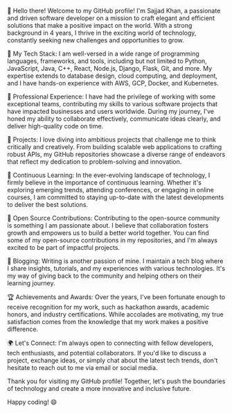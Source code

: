 👋 Hello there! Welcome to my GitHub profile! I'm Sajjad Khan, a passionate and driven software developer on a mission to craft elegant and efficient solutions that make a positive impact on the world. With a strong background in 4 years, I thrive in the exciting world of technology, constantly seeking new challenges and opportunities to grow.

🔧 My Tech Stack:
I am well-versed in a wide range of programming languages, frameworks, and tools, including but not limited to Python, JavaScript, Java, C++, React, Node.js, Django, Flask, Git, and more. My expertise extends to database design, cloud computing, and deployment, and I have hands-on experience with AWS, GCP, Docker, and Kubernetes.

💼 Professional Experience:
I have had the privilege of working with some exceptional teams, contributing my skills to various software projects that have impacted businesses and users worldwide. During my journey, I've honed my ability to collaborate effectively, communicate ideas clearly, and deliver high-quality code on time.

🚀 Projects:
I love diving into ambitious projects that challenge me to think critically and creatively. From building scalable web applications to crafting robust APIs, my GitHub repositories showcase a diverse range of endeavors that reflect my dedication to problem-solving and innovation.

🌱 Continuous Learning:
In the ever-evolving landscape of technology, I firmly believe in the importance of continuous learning. Whether it's exploring emerging trends, attending conferences, or engaging in online courses, I am committed to staying up-to-date with the latest developments to deliver the best solutions.

💬 Open Source Contributions:
Contributing to the open-source community is something I am passionate about. I believe that collaboration fosters growth and empowers us to build a better world together. You can find some of my open-source contributions in my repositories, and I'm always excited to be part of impactful projects.

📝 Blogging:
Writing is another passion of mine. I maintain a tech blog where I share insights, tutorials, and my experiences with various technologies. It's my way of giving back to the community and helping others on their learning journey.

🏆 Achievements and Awards:
Over the years, I've been fortunate enough to receive recognition for my work, such as hackathon awards, academic honors, and industry certifications. While accolades are motivating, my true satisfaction comes from the knowledge that my work makes a positive difference.

🌍 Let's Connect:
I'm always open to connecting with fellow developers, tech enthusiasts, and potential collaborators. If you'd like to discuss a project, exchange ideas, or simply chat about the latest tech trends, don't hesitate to reach out to me via email or social media.

Thank you for visiting my GitHub profile! Together, let's push the boundaries of technology and create a more innovative and inclusive future.

Happy coding! 😄
